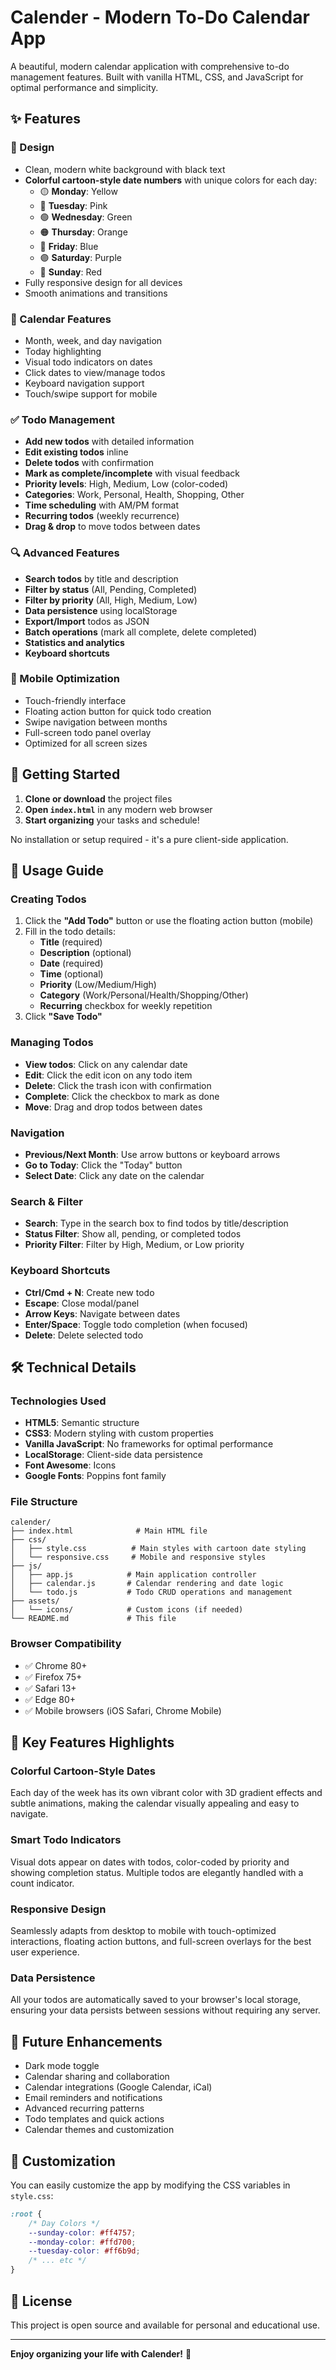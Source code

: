# Calender - Modern To-Do Calendar App

A beautiful, modern calendar application with comprehensive to-do management features. Built with vanilla HTML, CSS, and JavaScript for optimal performance and simplicity.

## ✨ Features

### 🎨 Design
- Clean, modern white background with black text
- **Colorful cartoon-style date numbers** with unique colors for each day:
  - 🟡 **Monday**: Yellow
  - 🩷 **Tuesday**: Pink  
  - 🟢 **Wednesday**: Green
  - 🟠 **Thursday**: Orange
  - 🔵 **Friday**: Blue
  - 🟣 **Saturday**: Purple
  - 🔴 **Sunday**: Red
- Fully responsive design for all devices
- Smooth animations and transitions

### 📅 Calendar Features
- Month, week, and day navigation
- Today highlighting
- Visual todo indicators on dates
- Click dates to view/manage todos
- Keyboard navigation support
- Touch/swipe support for mobile

### ✅ Todo Management
- **Add new todos** with detailed information
- **Edit existing todos** inline
- **Delete todos** with confirmation
- **Mark as complete/incomplete** with visual feedback
- **Priority levels**: High, Medium, Low (color-coded)
- **Categories**: Work, Personal, Health, Shopping, Other
- **Time scheduling** with AM/PM format
- **Recurring todos** (weekly recurrence)
- **Drag & drop** to move todos between dates

### 🔍 Advanced Features
- **Search todos** by title and description
- **Filter by status** (All, Pending, Completed)
- **Filter by priority** (All, High, Medium, Low)
- **Data persistence** using localStorage
- **Export/Import** todos as JSON
- **Batch operations** (mark all complete, delete completed)
- **Statistics and analytics**
- **Keyboard shortcuts**

### 📱 Mobile Optimization
- Touch-friendly interface
- Floating action button for quick todo creation
- Swipe navigation between months
- Full-screen todo panel overlay
- Optimized for all screen sizes

## 🚀 Getting Started

1. **Clone or download** the project files
2. **Open `index.html`** in any modern web browser
3. **Start organizing** your tasks and schedule!

No installation or setup required - it's a pure client-side application.

## 📖 Usage Guide

### Creating Todos
1. Click the **"Add Todo"** button or use the floating action button (mobile)
2. Fill in the todo details:
   - **Title** (required)
   - **Description** (optional)
   - **Date** (required)
   - **Time** (optional)
   - **Priority** (Low/Medium/High)
   - **Category** (Work/Personal/Health/Shopping/Other)
   - **Recurring** checkbox for weekly repetition
3. Click **"Save Todo"**

### Managing Todos
- **View todos**: Click on any calendar date
- **Edit**: Click the edit icon on any todo item
- **Delete**: Click the trash icon with confirmation
- **Complete**: Click the checkbox to mark as done
- **Move**: Drag and drop todos between dates

### Navigation
- **Previous/Next Month**: Use arrow buttons or keyboard arrows
- **Go to Today**: Click the "Today" button
- **Select Date**: Click any date on the calendar

### Search & Filter
- **Search**: Type in the search box to find todos by title/description
- **Status Filter**: Show all, pending, or completed todos
- **Priority Filter**: Filter by High, Medium, or Low priority

### Keyboard Shortcuts
- **Ctrl/Cmd + N**: Create new todo
- **Escape**: Close modal/panel
- **Arrow Keys**: Navigate between dates
- **Enter/Space**: Toggle todo completion (when focused)
- **Delete**: Delete selected todo

## 🛠 Technical Details

### Technologies Used
- **HTML5**: Semantic structure
- **CSS3**: Modern styling with custom properties
- **Vanilla JavaScript**: No frameworks for optimal performance
- **LocalStorage**: Client-side data persistence
- **Font Awesome**: Icons
- **Google Fonts**: Poppins font family

### File Structure
```
calender/
├── index.html              # Main HTML file
├── css/
│   ├── style.css          # Main styles with cartoon date styling
│   └── responsive.css     # Mobile and responsive styles
├── js/
│   ├── app.js            # Main application controller
│   ├── calendar.js       # Calendar rendering and date logic
│   └── todo.js           # Todo CRUD operations and management
├── assets/
│   └── icons/            # Custom icons (if needed)
└── README.md             # This file
```

### Browser Compatibility
- ✅ Chrome 80+
- ✅ Firefox 75+
- ✅ Safari 13+
- ✅ Edge 80+
- ✅ Mobile browsers (iOS Safari, Chrome Mobile)

## 🎯 Key Features Highlights

### Colorful Cartoon-Style Dates
Each day of the week has its own vibrant color with 3D gradient effects and subtle animations, making the calendar visually appealing and easy to navigate.

### Smart Todo Indicators
Visual dots appear on dates with todos, color-coded by priority and showing completion status. Multiple todos are elegantly handled with a count indicator.

### Responsive Design
Seamlessly adapts from desktop to mobile with touch-optimized interactions, floating action buttons, and full-screen overlays for the best user experience.

### Data Persistence
All your todos are automatically saved to your browser's local storage, ensuring your data persists between sessions without requiring any server.

## 🔮 Future Enhancements
- Dark mode toggle
- Calendar sharing and collaboration
- Calendar integrations (Google Calendar, iCal)
- Email reminders and notifications
- Advanced recurring patterns
- Todo templates and quick actions
- Calendar themes and customization

## 🎨 Customization

You can easily customize the app by modifying the CSS variables in `style.css`:

```css
:root {
    /* Day Colors */
    --sunday-color: #ff4757;
    --monday-color: #ffd700;
    --tuesday-color: #ff6b9d;
    /* ... etc */
}
```

## 📄 License

This project is open source and available for personal and educational use.

---

**Enjoy organizing your life with Calender!** 🎉